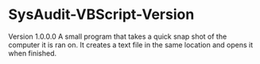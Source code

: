 # SysAudit-VBScript-Version
Version 1.0.0.0
A small program that takes a quick snap shot of the computer it is ran on. It creates a text file in the same location and opens it when finished.
